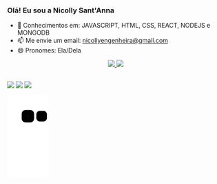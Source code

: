 ### Olá! Eu sou a Nicolly Sant'Anna


- 🌱 Conhecimentos em: JAVASCRIPT, HTML, CSS, REACT, NODEJS e MONGODB
- 📫 Me envie um email: nicollyengenheira@gmail.com
- 😄 Pronomes: Ela/Dela

<div align="center">
  <a href="https://github.com/NicollySantanna">
  <img height="180em" src="https://github-readme-stats.vercel.app/api?username=NicollySantanna&show_icons=true&theme=dark&include_all_commits=true&count_private=true"/>
  <img height="180em" src="https://github-readme-stats.vercel.app/api/top-langs/?username=NicollySantanna&layout=compact&langs_count=7&theme=dark"/>
</div>
  
  ##
  
  <div>
     <a href="https://instagram.com/NicollySantanna" target="_blank"><img src="https://img.shields.io/badge/-Instagram-%23E4405F?style=for-the-badge&logo=instagram&logoColor=white" target="_blank"></a>
  <a href = "mailto:nicollyengenheira@gmail.com"><img src="https://img.shields.io/badge/-Gmail-%23333?style=for-the-badge&logo=gmail&logoColor=white" target="_blank"></a>
  <a href="https://www.linkedin.com/in/nicolly-sant-anna-a31b06192/" target="_blank"><img src="https://img.shields.io/badge/-LinkedIn-%230077B5?style=for-the-badge&logo=linkedin&logoColor=white" target="_blank"></a> 
  </div>
  
   ![Snake animation](https://github.com/NicollySantanna/NicollySantanna/blob/output/github-contribution-grid-snake.svg)
